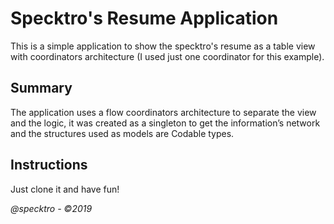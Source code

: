 # Specktro's Resume Application

This is a simple application to show the specktro's resume as a table view with coordinators architecture (I used just one coordinator for this example).

## Summary
The application uses a flow coordinators architecture to separate the view and the logic, it was created as a singleton to get the information’s network and the structures used as models are Codable types.

## Instructions
Just clone it and have fun!

_@specktro - ©2019_
